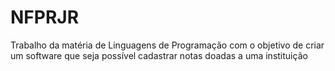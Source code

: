 # NFPRJR
Trabalho da matéria de Linguagens de Programação com o objetivo de criar um software que seja possível cadastrar notas doadas a uma instituição 
